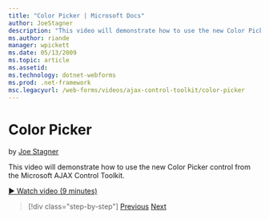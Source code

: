 ```yaml
---
title: "Color Picker | Microsoft Docs"
author: JoeStagner
description: "This video will demonstrate how to use the new Color Picker control from the Microsoft AJAX Control Toolkit."
ms.author: riande
manager: wpickett
ms.date: 05/13/2009
ms.topic: article
ms.assetid: 
ms.technology: dotnet-webforms
ms.prod: .net-framework
msc.legacyurl: /web-forms/videos/ajax-control-toolkit/color-picker
---
```

Color Picker
====================
by [Joe Stagner](https://github.com/JoeStagner)

This video will demonstrate how to use the new Color Picker control from the Microsoft AJAX Control Toolkit.

[&#9654; Watch video (9 minutes)](https://channel9.msdn.com/Blogs/ASP-NET-Site-Videos/color-picker)

>[!div class="step-by-step"] [Previous](control-extenders.md) [Next](combo-box.md)
